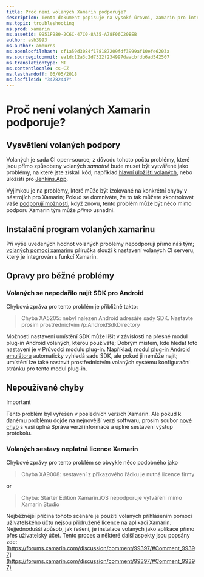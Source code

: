 ```yaml
---
title: Proč není volaných Xamarin podporuje?
description: Tento dokument popisuje na vysoké úrovni, Xamarin pro interakci se systémem volaných CI. Popisuje také několik běžné problémy, které se spustit při práci s volaných.
ms.topic: troubleshooting
ms.prod: xamarin
ms.assetid: 9951F980-2C6C-47C0-8A35-A78F06C20BEB
author: asb3993
ms.author: amburns
ms.openlocfilehash: cf1a59d3084f178187209fdf3999af10efe6203a
ms.sourcegitcommit: ea1dc12a3c2d7322f234997daacbfdb6ad542507
ms.translationtype: MT
ms.contentlocale: cs-CZ
ms.lasthandoff: 06/05/2018
ms.locfileid: "34782447"
---
```

# <a name="why-isnt-jenkins-supported-by-xamarin"></a>Proč není volaných Xamarin podporuje?

## <a name="jenkins-support-explanation"></a>Vysvětlení volaných podpory

Volaných je sada CI open-source; z důvodu tohoto počtu problémy, které jsou přímo způsobeny volaných *samotné* bude muset být vytvářené jako problémy, na které jste získali kód; například [hlavní úložišti volaných](https://github.com/jenkinsci/jenkins), nebo úložišti pro [ Jenkins.App](https://github.com/stisti/jenkins-app).

Výjimkou je na problémy, které může být izolované na konkrétní chyby v nástrojích pro Xamarin; Pokud se domníváte, že to tak můžete zkontrolovat vaše [podporují možnosti](~/cross-platform/troubleshooting/support-options.md), když znovu, tento problém může být něco mimo podporu Xamarin tým může *přímo* usnadní.

## <a name="setup-jenkins-with-xamarin"></a>Instalační program volaných xamarinu

Při výše uvedených hodnot volaných problémy nepodporují přímo náš tým; [volaných pomocí xamarinu](~/tools/ci/jenkins-walkthrough.md) příručka slouží k nastavení volaných CI serveru, který je integrován s funkcí Xamarin. 

## <a name="fixes-for-common-issues"></a>Opravy pro běžné problémy

### <a name="jenkins-is-unable-to-find-the-android-sdk"></a>Volaných se nepodařilo najít SDK pro Android

Chybová zpráva pro tento problém je přibližně takto:

> Chyba XA5205: nebyl nalezen Android adresáře sady SDK. Nastavte prosím prostřednictvím /p:AndroidSdkDirectory

Možnosti nastavení umístění SDK může lišit v závislosti na přesné modul plug-in Android volaných, kterou používáte; Dobrým místem, kde hledat toto nastavení je v Průvodci modulu plug-in. Například; [modul plug-in Android emulátoru](https://wiki.jenkins-ci.org/display/JENKINS/Android+Emulator+Plugin#AndroidEmulatorPlugin-Systemconfiguration) automaticky vyhledá sadu SDK, ale pokud ji nemůže najít; umístění lze také nastavit prostřednictvím volaných systému konfigurační stránku pro tento modul plug-in. 


## <a name="deprecated-errors"></a>Nepoužívané chyby

> [!IMPORTANT]
> Tento problém byl vyřešen v posledních verzích Xamarin. Ale pokud k danému problému dojde na nejnovější verzi softwaru, prosím soubor [nové chyb](~/cross-platform/troubleshooting/questions/howto-file-bug.md) s vaší úplná Správa verzí informace a úplné sestavení výstup protokolu.



### <a name="jenkins-reports-an-invalid-xamarin-license"></a>Volaných sestavy neplatná licence Xamarin
Chybové zprávy pro tento problém se obvykle něco podobného jako

> Chyba XA9008: sestavení z příkazového řádku je nutná licence firmy

or

> Chyba: Starter Edition Xamarin.iOS nepodporuje vytváření mimo Xamarin Studio 

Nejběžnější příčina tohoto scénáře je použití volaných přihlášením pomocí uživatelského účtu nejsou přidružené licence na aplikaci Xamarin. Nejjednodušší způsob, jak řešení, je instalace volaných jako aplikace přímo přes uživatelský účet. Tento proces a některé další aspekty jsou popsány zde: [https://forums.xamarin.com/discussion/comment/99397/#Comment_99397](https://forums.xamarin.com/discussion/comment/99397/#Comment_99397)
